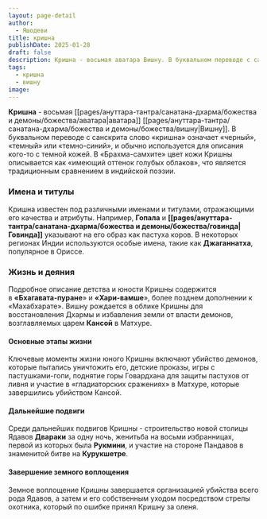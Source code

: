 ```yaml
---
layout: page-detail
author:
  - Яшодеви
title: кришна
publishDate: 2025-01-28
draft: false
description: Кришна - восьмая аватара Вишну. В буквальном переводе с санскрита слово «кришна» означает «черный», «темный» или «темно-синий», и обычно используется для описания кого-то с темной кожей. В «Брахма-самхите» цвет кожи Кришны описывается как «имеющий оттенок голубых облаков», что является традиционным сравнением в индийской поэзии.
tags:
  - кришна
  - вишну
image:
---
```

**Кришна** - восьмая [[pages/ануттара-тантра/санатана-дхарма/божества и демоны/божества/аватара|аватара]] [[pages/ануттара-тантра/санатана-дхарма/божества и демоны/божества/вишну|Вишну]]. В буквальном переводе с санскрита слово «кришна» означает «черный», «темный» или «темно-синий», и обычно используется для описания кого-то с темной кожей. В «Брахма-самхите» цвет кожи Кришны описывается как «имеющий оттенок голубых облаков», что является традиционным сравнением в индийской поэзии.
### Имена и титулы

Кришна известен под различными именами и титулами, отражающими его качества и атрибуты. Например, **Гопала** и **[[pages/ануттара-тантра/санатана-дхарма/божества и демоны/божества/говинда|Говинда]]** указывают на его образ как пастуха коров. В некоторых регионах Индии используются особые имена, такие как **Джаганнатха**, популярное в Ориссе.

### Жизнь и деяния

Подробное описание детства и юности Кришны содержится в **«Бхагавата-пуране**» и **«Хари-вамше**», более позднем дополнении к «Махабхарате». Вишну рождается в облике Кришны для восстановления Дхармы и избавления земли от власти демонов, возглавляемых царем **Кансой** в Матхуре.
#### Основные этапы жизни
Ключевые моменты жизни юного Кришны включают убийство демонов, которые пытались уничтожить его, детские проказы, игры с пастушками-гопи, поднятие горы Говардхана для защиты пастухов от ливня и участие в «гладиаторских сражениях» в Матхуре, которые завершились убийством Кансой.
#### Дальнейшие подвиги
Среди дальнейших подвигов Кришны - строительство новой столицы Ядавов **Двараки** за одну ночь, женитьба на восьми избранницах, первой из которых была **Рукмини**, и участие на стороне Пандавов в знаменитой битве на **Курукшетре**.
#### Завершение земного воплощения
Земное воплощение Кришны завершается организацией убийства всего рода Ядавов, а затем и его собственным уходом посредством стрелы охотника, который по ошибке принял Кришну за оленя.